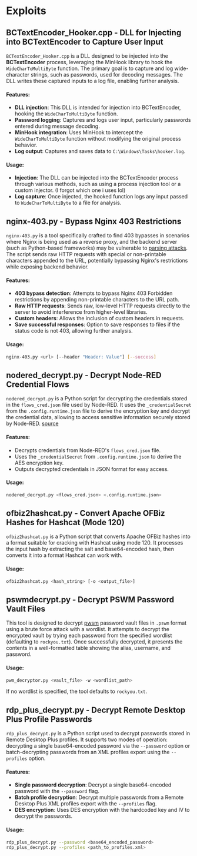 # Exploits
## BCTextEncoder_Hooker.cpp - DLL for Injecting into BCTextEncoder to Capture User Input

`BCTextEncoder_Hooker.cpp` is a DLL designed to be injected into the **BCTextEncoder** process, leveraging the MinHook library to hook the `WideCharToMultiByte` function. The primary goal is to capture and log wide-character strings, such as passwords, used for decoding messages. The DLL writes these captured inputs to a log file, enabling further analysis.

#### Features:
- **DLL injection**: This DLL is intended for injection into BCTextEncoder, hooking the `WideCharToMultiByte` function.
- **Password logging**: Captures and logs user input, particularly passwords entered during message decoding.
- **MinHook integration**: Uses MinHook to intercept the `WideCharToMultiByte` function without modifying the original process behavior.
- **Log output**: Captures and saves data to `C:\Windows\Tasks\hooker.log`.

#### Usage:
- **Injection**: The DLL can be injected into the BCTextEncoder process through various methods, such as using a process injection tool or a custom injector. (I forgot which one i uses lol)
- **Log capture**: Once injected, the hooked function logs any input passed to `WideCharToMultiByte` to a file for analysis.

## nginx-403.py - Bypass Nginx 403 Restrictions

`nginx-403.py` is a tool specifically crafted to find 403 bypasses in scenarios where Nginx is being used as a reverse proxy, and the backend server (such as Python-based frameworks) may be vulnerable to [parsing attacks](https://book.hacktricks.xyz/pentesting-web/proxy-waf-protections-bypass). The script sends raw HTTP requests with special or non-printable characters appended to the URL, potentially bypassing Nginx's restrictions while exposing backend behavior.

#### Features:
- **403 bypass detection**: Attempts to bypass Nginx 403 Forbidden restrictions by appending non-printable characters to the URL path.
- **Raw HTTP requests**: Sends raw, low-level HTTP requests directly to the server to avoid interference from higher-level libraries.
- **Custom headers**: Allows the inclusion of custom headers in requests.
- **Save successful responses**: Option to save responses to files if the status code is not 403, allowing further analysis.

#### Usage:
```bash
nginx-403.py <url> [--header "Header: Value"] [--success]
```

## nodered_decrypt.py - Decrypt Node-RED Credential Flows

`nodered_decrypt.py` is a Python script for decrypting the credentials stored in the `flows_cred.json` file used by Node-RED. It uses the `_credentialSecret` from the `.config.runtime.json` file to derive the encryption key and decrypt the credential data, allowing to access sensitive information securely stored by Node-RED. [source](https://www.hardill.me.uk/wordpress/2021/02/17/viewing-node-red-credentials/)

#### Features:
- Decrypts credentials from Node-RED's `flows_cred.json` file.
- Uses the `_credentialSecret` from `.config.runtime.json` to derive the AES encryption key.
- Outputs decrypted credentials in JSON format for easy access.

#### Usage:
```bash
nodered_decrypt.py <flows_cred.json> <.config.runtime.json>
```

## ofbiz2hashcat.py - Convert Apache OFBiz Hashes for Hashcat (Mode 120)

`ofbiz2hashcat.py` is a Python script that converts Apache OFBiz hashes into a format suitable for cracking with Hashcat using mode 120. It processes the input hash by extracting the salt and base64-encoded hash, then converts it into a format Hashcat can work with.

#### Usage:
```bash
ofbiz2hashcat.py <hash_string> [-o <output_file>]
```


## pswmdecrypt.py - Decrypt PSWM Password Vault Files

This tool is designed to decrypt [pwsm](https://github.com/Julynx/pswm) password vault files in `.pswm` format using a brute force attack with a wordlist. It attempts to decrypt the encrypted vault by trying each password from the specified wordlist (defaulting to `rockyou.txt`). Once successfully decrypted, it presents the contents in a well-formatted table showing the alias, username, and password.


#### Usage:
```bash
pwm_decryptor.py <vault_file> -w <wordlist_path>
```

If no wordlist is specified, the tool defaults to `rockyou.txt`.


## rdp_plus_decrypt.py - Decrypt Remote Desktop Plus Profile Passwords

`rdp_plus_decrypt.py` is a Python script used to decrypt passwords stored in Remote Desktop Plus profiles. It supports two modes of operation: decrypting a single base64-encoded password via the `--password` option or batch-decrypting passwords from an XML profiles export using the `--profiles` option.

#### Features:
- **Single password decryption**: Decrypt a single base64-encoded password with the `--password` flag.
- **Batch profile decryption**: Decrypt multiple passwords from a Remote Desktop Plus XML profiles export with the `--profiles` flag.
- **DES encryption**: Uses DES encryption with the hardcoded key and IV to decrypt the passwords.

#### Usage:
```bash
rdp_plus_decrypt.py --password <base64_encoded_password>
rdp_plus_decrypt.py --profiles <path_to_profiles.xml>
```





